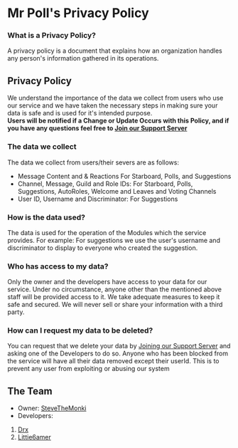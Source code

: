 # Mr Poll's Privacy Policy

### What is a Privacy Policy?
A privacy policy is a document that explains how an organization handles any person's 
information gathered in its operations.

## Privacy Policy
We understand the importance of the data we collect from users who use our service and we have taken the necessary steps in making sure your data is safe and is used for it's intended purpose.\
**Users will be notified if a Change or Update Occurs with this Policy, and if you have any questions feel free to [Join our Support Server](https://discord.gg/PyzsbsjRw3)**

### The data we collect
The data we collect from users/their severs are as follows:

* Message Content and & Reactions For Starboard, Polls, and Suggestions
* Channel, Message, Guild and Role IDs: For Starboard, Polls, Suggestions, AutoRoles, Welcome and Leaves and Voting Channels
* User ID, Username and Discriminator: For Suggestions

### How is the data used?
The data is used for the operation of the Modules which the service provides.
For example:
For suggestions we use the user's username and discriminator to display to everyone who created the suggestion.

### Who has access to my data?
Only the owner and the developers have access to your data for our service. Under no circumstance, anyone other than the mentioned above staff will be provided access to it. We take adequate measures to keep it safe and secured. We will never sell or share your information with a third party.

### How can I request my data to be deleted?
You can request that we delete your data by [Joining our Support Server](https://discord.gg/PyzsbsjRw3) and asking one of the Developers to do so. Anyone who has been blocked from the service will have all their data removed except their userId. This is to prevent any user from exploiting or abusing our system

## The Team
* Owner: [SteveTheMonki](https://github.com/SteveTheMonki)
* Developers:
1. [Drx](https://github.com/Drxckzyz)
2. [Littie6amer](https://github.com/Littie6amer)

